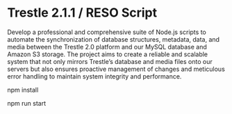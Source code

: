 # Trestle 2.1.1 / RESO Script

Develop a professional and comprehensive suite of Node.js scripts to automate the synchronization of database structures, metadata, data, and media between the Trestle 2.0 platform and our MySQL database and Amazon S3 storage. The project aims to create a reliable and scalable system that not only mirrors Trestle’s database and media files onto our servers but also ensures proactive management of changes and meticulous error handling to maintain system integrity and performance.

npm install

npm run start